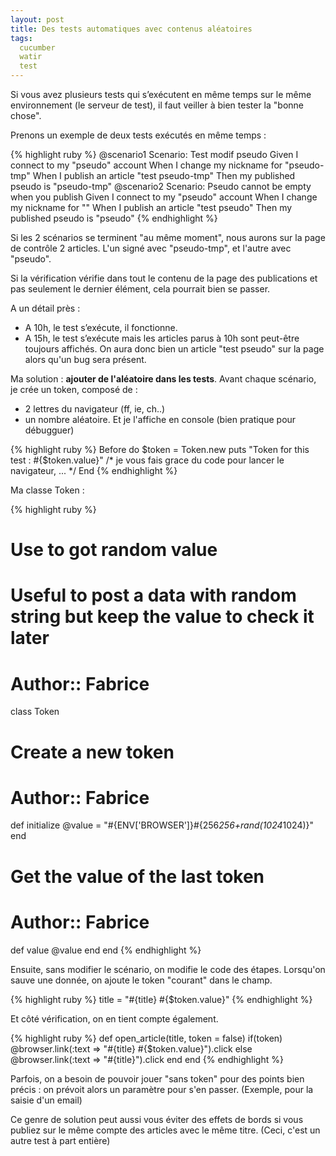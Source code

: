 ```yaml
---
layout: post
title: Des tests automatiques avec contenus aléatoires
tags:
  cucumber
  watir
  test
---
```


Si vous avez plusieurs tests qui s’exécutent en même temps sur le même environnement (le serveur de test), il faut veiller à bien tester la "bonne chose".

Prenons un exemple de deux tests exécutés en même temps :

{% highlight ruby %}
@scenario1
Scenario: Test modif pseudo
   Given I connect to my "pseudo" account
     When I change my nickname for "pseudo-tmp"
     When I publish an article "test pseudo-tmp"
     Then my published pseudo is "pseudo-tmp"
@scenario2
Scenario: Pseudo cannot be empty when you publish
   Given I connect to my "pseudo" account
     When I change my nickname for ""
     When I publish an article "test pseudo"
     Then my published pseudo is "pseudo"
{% endhighlight %}

Si les 2 scénarios se terminent "au même moment", nous aurons sur la page de contrôle 2 articles. L'un signé avec "pseudo-tmp", et l'autre avec "pseudo".

Si la vérification vérifie dans tout le contenu de la page des publications et pas seulement le dernier élément, cela pourrait bien se passer.

A un détail près :

* A 10h, le test s’exécute, il fonctionne.
* A 15h, le test s’exécute mais les articles parus à 10h sont peut-être toujours affichés. On aura donc bien un article "test pseudo" sur la page alors qu'un bug sera présent.

Ma solution : **ajouter de l'aléatoire dans les tests**.
Avant chaque scénario, je crée un token, composé de :
* 2 lettres du navigateur (ff, ie, ch..)
* un nombre aléatoire.
Et je l'affiche en console (bien pratique pour débugguer)

{% highlight ruby %}
Before do
  $token = Token.new
  puts "Token for this test : #{$token.value}"
  /* je vous fais grace du code pour lancer le navigateur, ... */ 
End
{% endhighlight %}

Ma classe Token :

{% highlight ruby %}
# Use to got random value
# Useful to post a data with random string but keep the value to check it later
# Author:: Fabrice
class Token
  # Create a new token
  # Author:: Fabrice
  def initialize
    @value = "#{ENV['BROWSER']}#{256*256+rand(1024*1024)}"
  end
  # Get the value of the last token
  # Author:: Fabrice
  def value
    @value
  end
end
{% endhighlight %}

Ensuite, sans modifier le scénario, on modifie le code des étapes. Lorsqu'on sauve une donnée, on ajoute le token "courant" dans le champ.

{% highlight ruby %}
title = "#{title} #{$token.value}"
{% endhighlight %}

Et côté vérification, on en tient compte également.

{% highlight ruby %}
def open_article(title, token = false)
  if(token)
    @browser.link(:text => "#{title} #{$token.value}").click
  else
    @browser.link(:text => "#{title}").click
  end
end
{% endhighlight %}

Parfois, on a besoin de pouvoir jouer "sans token" pour des points bien précis : on prévoit alors un paramètre pour s'en passer. (Exemple, pour la saisie d'un email)

Ce genre de solution peut aussi vous éviter des effets de bords si vous publiez sur le même compte des articles avec le même titre. (Ceci, c'est un autre test à part entière)
